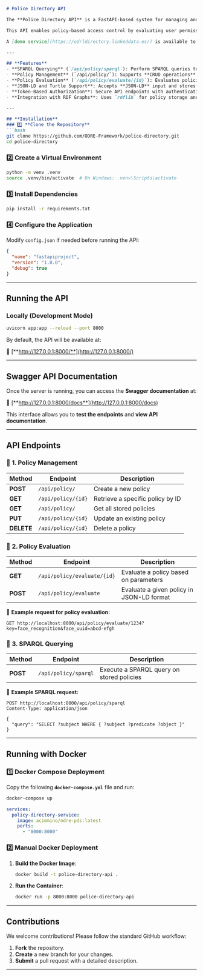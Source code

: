 ```markdown
# Police Directory API

The **Police Directory API** is a FastAPI-based system for managing and querying **privacy policies** using an **RDF model**. It facilitates the creation, storage, and retrieval of access control policies based on the **ODRL** (Open Digital Rights Language) standard.

This API enables policy-based access control by evaluating user permissions before granting access to resources.

A [demo service](https://odrldirectory.linkeddata.es/) is available to test the API.

---

## **Features**
- **SPARQL Querying** (`/api/policy/sparql`): Perform SPARQL queries to retrieve policy information.
- **Policy Management** (`/api/policy/`): Supports **CRUD operations** to create, update, and delete policies.
- **Policy Evaluation** (`/api/policy/evaluate/{id}`): Evaluates policies based on interpolated parameters.
- **JSON-LD and Turtle Support**: Accepts **JSON-LD** input and stores policies in **Turtle** format.
- **Token-Based Authorization**: Secure API endpoints with authentication tokens.
- **Integration with RDF Graphs**: Uses `rdflib` for policy storage and querying.

---

## **Installation**
### 1️⃣ **Clone the Repository**
```bash
git clone https://github.com/ODRE-Framework/police-directory.git
cd police-directory

```

### 2️⃣ **Create a Virtual Environment**

```bash
python -m venv .venv
source .venv/bin/activate  # On Windows: .venv\Scripts\activate

```

### 3️⃣ **Install Dependencies**

```bash
pip install -r requirements.txt

```

### 4️⃣ **Configure the Application**

Modify `config.json` if needed before running the API:

```json
{
  "name": "fastapiproject",
  "version": "1.0.0",
  "debug": true
}

```

---

## **Running the API**

### **Locally (Development Mode)**

```bash
uvicorn app:app --reload --port 8000

```

By default, the API will be available at:

📌 [**http://127.0.0.1:8000/**](http://127.0.0.1:8000/)

---

## **Swagger API Documentation**

Once the server is running, you can access the **Swagger documentation** at:

📌 [**http://127.0.0.1:8000/docs**](http://127.0.0.1:8000/docs)

This interface allows you to **test the endpoints** and **view API documentation**.

---

## **API Endpoints**

### 🔹 **1. Policy Management**

| Method | Endpoint | Description |
| --- | --- | --- |
| **POST** | `/api/policy/` | Create a new policy |
| **GET** | `/api/policy/{id}` | Retrieve a specific policy by ID |
| **GET** | `/api/policy/` | Get all stored policies |
| **PUT** | `/api/policy/{id}` | Update an existing policy |
| **DELETE** | `/api/policy/{id}` | Delete a policy |

### 🔹 **2. Policy Evaluation**

| Method | Endpoint | Description |
| --- | --- | --- |
| **GET** | `/api/policy/evaluate/{id}` | Evaluate a policy based on parameters |
| **POST** | `/api/policy/evaluate` | Evaluate a given policy in JSON-LD format |

📌 **Example request for policy evaluation:**

```
GET http://localhost:8000/api/policy/evaluate/1234?key=face_recognition&face_uuid=abcd-efgh

```

### 🔹 **3. SPARQL Querying**

| Method | Endpoint | Description |
| --- | --- | --- |
| **POST** | `/api/policy/sparql` | Execute a SPARQL query on stored policies |

📌 **Example SPARQL request:**

```
POST http://localhost:8000/api/policy/sparql
Content-Type: application/json

{
  "query": "SELECT ?subject WHERE { ?subject ?predicate ?object }"
}

```

---

## **Running with Docker**

### **1️⃣ Docker Compose Deployment**

Copy the following **`docker-compose.yml`** file and run:

```bash
docker-compose up

```

```yaml
services:
  policy-directory-service:
    image: acimmino/odre-pds:latest
    ports:
      - "8000:8000"

```

### **2️⃣ Manual Docker Deployment**

1. **Build the Docker Image**:
    
    ```bash
    docker build -t police-directory-api .
    
    ```
    
2. **Run the Container**:
    
    ```bash
    docker run -p 8000:8000 police-directory-api
    
    ```
    

---

## **Contributions**

We welcome contributions! Please follow the standard GitHub workflow:

1. **Fork** the repository.
2. **Create** a new branch for your changes.
3. **Submit** a pull request with a detailed description.

---